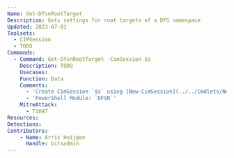 ```yaml
---
Name: Get-DfsnRootTarget
Description: Gets settings for root targets of a DFS namespace
Updated: 2023-07-01
Toolsets:
  - CIMSession
  - TODO
Commands:
  - Command: Get-DfsnRootTarget -CimSession $s
    Description: TODO
    Usecases:
    Function: Data
    Comments:
      - 'Create CimSession `$s` using [New-CimSession](../../Cmdlets/New-CimSession/)'
      - 'PowerShell Module: `DFSN`'
    MitreAttack:
      - T1047
Resources:
Detections:
Contributors:
    - Name: Arris Huijgen
      Handle: bitsadmin
---
```

